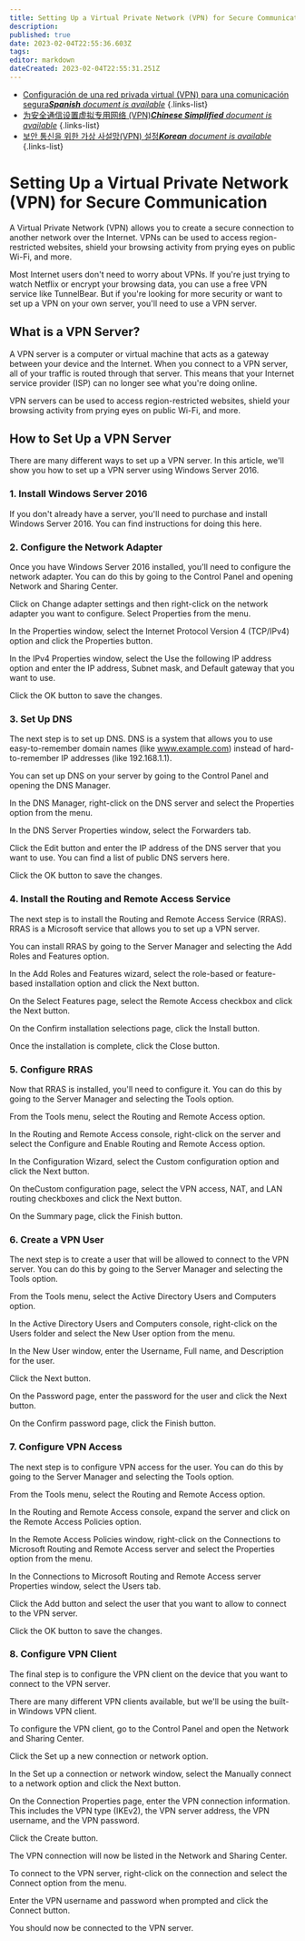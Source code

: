```yaml
---
title: Setting Up a Virtual Private Network (VPN) for Secure Communication
description: 
published: true
date: 2023-02-04T22:55:36.603Z
tags: 
editor: markdown
dateCreated: 2023-02-04T22:55:31.251Z
---
```


- [Configuración de una red privada virtual (VPN) para una comunicación segura***Spanish** document is available*](/es/Knowledge-base/Backend/setting-up-a-virtual-private-network-vpn-for-secure-communication)
{.links-list}
- [为安全通信设置虚拟专用网络 (VPN)***Chinese Simplified** document is available*](/zh/Knowledge-base/Backend/setting-up-a-virtual-private-network-vpn-for-secure-communication)
{.links-list}
- [보안 통신을 위한 가상 사설망(VPN) 설정***Korean** document is available*](/ko/Knowledge-base/Backend/setting-up-a-virtual-private-network-vpn-for-secure-communication)
{.links-list}


# Setting Up a Virtual Private Network (VPN) for Secure Communication

A Virtual Private Network (VPN) allows you to create a secure connection to another network over the Internet. VPNs can be used to access region-restricted websites, shield your browsing activity from prying eyes on public Wi-Fi, and more.

Most Internet users don't need to worry about VPNs. If you're just trying to watch Netflix or encrypt your browsing data, you can use a free VPN service like TunnelBear. But if you're looking for more security or want to set up a VPN on your own server, you'll need to use a VPN server.

## What is a VPN Server?

A VPN server is a computer or virtual machine that acts as a gateway between your device and the Internet. When you connect to a VPN server, all of your traffic is routed through that server. This means that your Internet service provider (ISP) can no longer see what you're doing online.

VPN servers can be used to access region-restricted websites, shield your browsing activity from prying eyes on public Wi-Fi, and more.

## How to Set Up a VPN Server

There are many different ways to set up a VPN server. In this article, we'll show you how to set up a VPN server using Windows Server 2016.

### 1. Install Windows Server 2016

If you don't already have a server, you'll need to purchase and install Windows Server 2016. You can find instructions for doing this here.

### 2. Configure the Network Adapter

Once you have Windows Server 2016 installed, you'll need to configure the network adapter. You can do this by going to the Control Panel and opening Network and Sharing Center.

Click on Change adapter settings and then right-click on the network adapter you want to configure. Select Properties from the menu.

In the Properties window, select the Internet Protocol Version 4 (TCP/IPv4) option and click the Properties button.

In the IPv4 Properties window, select the Use the following IP address option and enter the IP address, Subnet mask, and Default gateway that you want to use.

Click the OK button to save the changes.

### 3. Set Up DNS

The next step is to set up DNS. DNS is a system that allows you to use easy-to-remember domain names (like www.example.com) instead of hard-to-remember IP addresses (like 192.168.1.1).

You can set up DNS on your server by going to the Control Panel and opening the DNS Manager.

In the DNS Manager, right-click on the DNS server and select the Properties option from the menu.

In the DNS Server Properties window, select the Forwarders tab.

Click the Edit button and enter the IP address of the DNS server that you want to use. You can find a list of public DNS servers here.

Click the OK button to save the changes.

### 4. Install the Routing and Remote Access Service

The next step is to install the Routing and Remote Access Service (RRAS). RRAS is a Microsoft service that allows you to set up a VPN server.

You can install RRAS by going to the Server Manager and selecting the Add Roles and Features option.

In the Add Roles and Features wizard, select the role-based or feature-based installation option and click the Next button.

On the Select Features page, select the Remote Access checkbox and click the Next button.

On the Confirm installation selections page, click the Install button.

Once the installation is complete, click the Close button.

### 5. Configure RRAS

Now that RRAS is installed, you'll need to configure it. You can do this by going to the Server Manager and selecting the Tools option.

From the Tools menu, select the Routing and Remote Access option.

In the Routing and Remote Access console, right-click on the server and select the Configure and Enable Routing and Remote Access option.

In the Configuration Wizard, select the Custom configuration option and click the Next button.

On theCustom configuration page, select the VPN access, NAT, and LAN routing checkboxes and click the Next button.

On the Summary page, click the Finish button.

### 6. Create a VPN User

The next step is to create a user that will be allowed to connect to the VPN server. You can do this by going to the Server Manager and selecting the Tools option.

From the Tools menu, select the Active Directory Users and Computers option.

In the Active Directory Users and Computers console, right-click on the Users folder and select the New User option from the menu.

In the New User window, enter the Username, Full name, and Description for the user.

Click the Next button.

On the Password page, enter the password for the user and click the Next button.

On the Confirm password page, click the Finish button.

### 7. Configure VPN Access

The next step is to configure VPN access for the user. You can do this by going to the Server Manager and selecting the Tools option.

From the Tools menu, select the Routing and Remote Access option.

In the Routing and Remote Access console, expand the server and click on the Remote Access Policies option.

In the Remote Access Policies window, right-click on the Connections to Microsoft Routing and Remote Access server and select the Properties option from the menu.

In the Connections to Microsoft Routing and Remote Access server Properties window, select the Users tab.

Click the Add button and select the user that you want to allow to connect to the VPN server.

Click the OK button to save the changes.

### 8. Configure VPN Client

The final step is to configure the VPN client on the device that you want to connect to the VPN server.

There are many different VPN clients available, but we'll be using the built-in Windows VPN client.

To configure the VPN client, go to the Control Panel and open the Network and Sharing Center.

Click the Set up a new connection or network option.

In the Set up a connection or network window, select the Manually connect to a network option and click the Next button.

On the Connection Properties page, enter the VPN connection information. This includes the VPN type (IKEv2), the VPN server address, the VPN username, and the VPN password.

Click the Create button.

The VPN connection will now be listed in the Network and Sharing Center.

To connect to the VPN server, right-click on the connection and select the Connect option from the menu.

Enter the VPN username and password when prompted and click the Connect button.

You should now be connected to the VPN server.